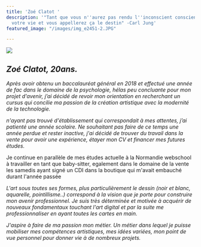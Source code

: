 ```yaml
---
title: 'Zoé Clatot '
description: '"Tant que vous n''aurez pas rendu l''inconscient conscient, il dirigera
  votre vie et vous appellerez ça le destin" -Carl Jung'
featured_image: "/images/img_e2451-2.JPG"

---
```

![](/images/notebook.jpg)

## _Zoé Clatot, 20ans._

_Après avoir obtenu un baccalauréat général en 2018 et effectué une année de fac dans le domaine de la psychologie, hélas peu concluante pour mon projet d'avenir, j’ai décidé de revoir mon orientation en recherchant un cursus qui concilie ma passion de la création artistique avec la modernité de la technologie._

_n'ayant pas trouvé d'établissement qui correspondait à mes attentes, j’ai patienté une année scolaire. Ne souhaitant pas faire de ce temps une année perdue et rester inactive, j'ai décidé de trouver du travail dans la vente pour avoir une expérience, étayer mon CV et financer mes futures études._

Je continue en parallèle de mes études actuelle à la Normandie webschool à travailler en tant que baby-sitter, egalement  dans le domaine de la vente les samedis ayant signé un CDI dans la boutique qui m'avait embauché durant l'année passée 

_L'art sous toutes ses formes, plus particulièrement le dessin (noir et blanc, aquarelle, pointillisme..) correspond à la vision que je porte pour construire mon avenir professionnel. Je suis très déterminée et motivée à acquérir de nouveaux fondamentaux touchant l'art digital et par la suite me professionnaliser en ayant toutes les cartes en main._

_J'aspire à faire de ma passion mon métier. Un métier dans lequel je puisse mobiliser mes compétences artistiques, mes idées variées, mon point de vue personnel pour donner vie à de nombreux projets._ 